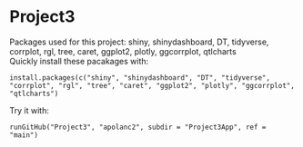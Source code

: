 # Project3
Packages used for this project: shiny, shinydashboard, DT, tidyverse, corrplot, rgl, tree, caret, ggplot2, plotly, ggcorrplot, qtlcharts  
Quickly install these pacakages with:   
 ```
 install.packages(c("shiny", "shinydashboard", "DT", "tidyverse", "corrplot", "rgl", "tree", "caret", "ggplot2", "plotly", "ggcorrplot", "qtlcharts")
 ```
 
Try it with:   
```
runGitHub("Project3", "apolanc2", subdir = "Project3App", ref = "main")
```
